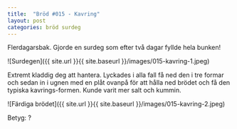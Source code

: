 ```yaml
---
title:  "Bröd #015 - Kavring"
layout: post
categories: bröd surdeg
---
```


Flerdagarsbak. Gjorde en surdeg som efter två dagar fyllde hela bunken!

![Surdegen]({{ site.url }}{{ site.baseurl }}/images/015-kavring-1.jpeg)

Extremt kladdig deg att hantera. Lyckades i alla fall få ned den i tre formar och sedan in i ugnen med en plåt ovanpå för att hålla ned brödet och få den typiska kavrings-formen. Kunde varit mer salt och kummin.

![Färdiga brödet]({{ site.url }}{{ site.baseurl }}/images/015-kavring-2.jpeg)

Betyg: ?